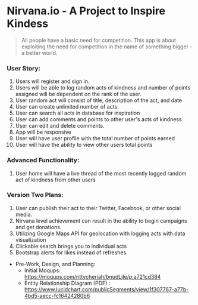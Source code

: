 # Nirvana.io - A Project to Inspire Kindess
> All people have a basic need for competition. This app is about exploiting the need for competition in the name of something bigger - a better world. 

### User Story: 
1. Users will register and sign in. 
2. Users will be able to log random acts of kindness and number of points assigned will be dependent on the rank of the user. 
3. User random act will consist of title, description of the act, and date
4. User can create unlimited number of acts. 
5. User can search all acts in database for inspiration
6. User can add comments and points to other user's acts of kindness
7. User can edit and delete comments. 
8. App will be responsive
9. User will have user profile with the total number of points earned
10. User will have the ability to view other users total points

### Advanced Functionality: 
1. User home will have a live thread of the most recently logged random act of kindness from other users

### Version Two Plans: 
1. User can publish their act to their Twitter, Facebook, or other social media.
2. Nirvana level achievement can result in the ability to begin campaigns and get donations.
3. Utilizing Google Maps API for geolocation with logging acts with data visualization
4. Clickable search brings you to individual acts
5. Bootstrap alerts for likes instead of refreshes

- Pre-Work, Design, and Planning: 
  - Initial Moqups: https://moqups.com/rittycheriah/bnudLjIe/p:a721cd384
  - Entity Relationship Diagram (PDF) : https://www.lucidchart.com/publicSegments/view/1f307767-a77b-4bd5-aecc-fc16424280b6
